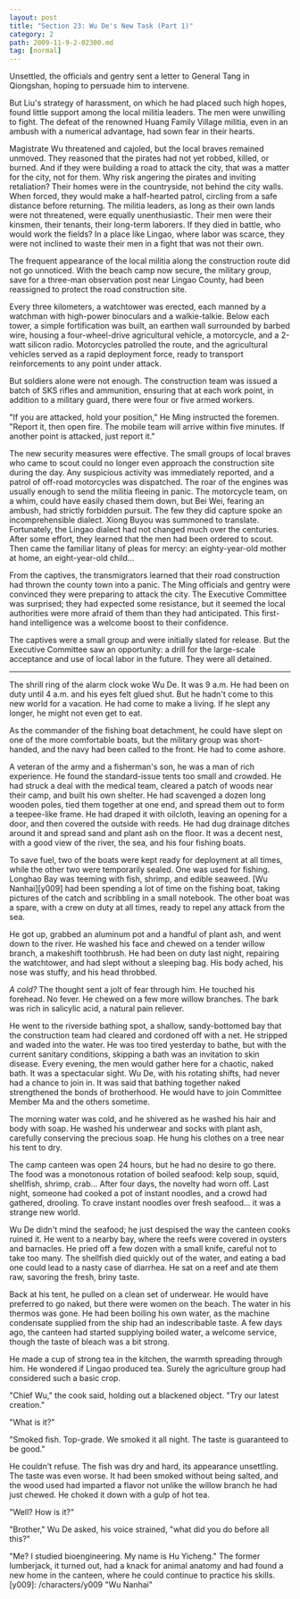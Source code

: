 ```yaml
---
layout: post
title: "Section 23: Wu De's New Task (Part 1)"
category: 2
path: 2009-11-9-2-02300.md
tag: [normal]
---
```


Unsettled, the officials and gentry sent a letter to General Tang in Qiongshan, hoping to persuade him to intervene.

But Liu's strategy of harassment, on which he had placed such high hopes, found little support among the local militia leaders. The men were unwilling to fight. The defeat of the renowned Huang Family Village militia, even in an ambush with a numerical advantage, had sown fear in their hearts.

Magistrate Wu threatened and cajoled, but the local braves remained unmoved. They reasoned that the pirates had not yet robbed, killed, or burned. And if they were building a road to attack the city, that was a matter for the city, not for them. Why risk angering the pirates and inviting retaliation? Their homes were in the countryside, not behind the city walls. When forced, they would make a half-hearted patrol, circling from a safe distance before returning. The militia leaders, as long as their own lands were not threatened, were equally unenthusiastic. Their men were their kinsmen, their tenants, their long-term laborers. If they died in battle, who would work the fields? In a place like Lingao, where labor was scarce, they were not inclined to waste their men in a fight that was not their own.

The frequent appearance of the local militia along the construction route did not go unnoticed. With the beach camp now secure, the military group, save for a three-man observation post near Lingao County, had been reassigned to protect the road construction site.

Every three kilometers, a watchtower was erected, each manned by a watchman with high-power binoculars and a walkie-talkie. Below each tower, a simple fortification was built, an earthen wall surrounded by barbed wire, housing a four-wheel-drive agricultural vehicle, a motorcycle, and a 2-watt silicon radio. Motorcycles patrolled the route, and the agricultural vehicles served as a rapid deployment force, ready to transport reinforcements to any point under attack.

But soldiers alone were not enough. The construction team was issued a batch of SKS rifles and ammunition, ensuring that at each work point, in addition to a military guard, there were four or five armed workers.

"If you are attacked, hold your position," He Ming instructed the foremen. "Report it, then open fire. The mobile team will arrive within five minutes. If another point is attacked, just report it."

The new security measures were effective. The small groups of local braves who came to scout could no longer even approach the construction site during the day. Any suspicious activity was immediately reported, and a patrol of off-road motorcycles was dispatched. The roar of the engines was usually enough to send the militia fleeing in panic. The motorcycle team, on a whim, could have easily chased them down, but Bei Wei, fearing an ambush, had strictly forbidden pursuit. The few they did capture spoke an incomprehensible dialect. Xiong Buyou was summoned to translate. Fortunately, the Lingao dialect had not changed much over the centuries. After some effort, they learned that the men had been ordered to scout. Then came the familiar litany of pleas for mercy: an eighty-year-old mother at home, an eight-year-old child...

From the captives, the transmigrators learned that their road construction had thrown the county town into a panic. The Ming officials and gentry were convinced they were preparing to attack the city. The Executive Committee was surprised; they had expected some resistance, but it seemed the local authorities were more afraid of them than they had anticipated. This first-hand intelligence was a welcome boost to their confidence.

The captives were a small group and were initially slated for release. But the Executive Committee saw an opportunity: a drill for the large-scale acceptance and use of local labor in the future. They were all detained.

***

The shrill ring of the alarm clock woke Wu De. It was 9 a.m. He had been on duty until 4 a.m. and his eyes felt glued shut. But he hadn't come to this new world for a vacation. He had come to make a living. If he slept any longer, he might not even get to eat.

As the commander of the fishing boat detachment, he could have slept on one of the more comfortable boats, but the military group was short-handed, and the navy had been called to the front. He had to come ashore.

A veteran of the army and a fisherman's son, he was a man of rich experience. He found the standard-issue tents too small and crowded. He had struck a deal with the medical team, cleared a patch of woods near their camp, and built his own shelter. He had scavenged a dozen long wooden poles, tied them together at one end, and spread them out to form a teepee-like frame. He had draped it with oilcloth, leaving an opening for a door, and then covered the outside with reeds. He had dug drainage ditches around it and spread sand and plant ash on the floor. It was a decent nest, with a good view of the river, the sea, and his four fishing boats.

To save fuel, two of the boats were kept ready for deployment at all times, while the other two were temporarily sealed. One was used for fishing. Longhao Bay was teeming with fish, shrimp, and edible seaweed. [Wu Nanhai][y009] had been spending a lot of time on the fishing boat, taking pictures of the catch and scribbling in a small notebook. The other boat was a spare, with a crew on duty at all times, ready to repel any attack from the sea.

He got up, grabbed an aluminum pot and a handful of plant ash, and went down to the river. He washed his face and chewed on a tender willow branch, a makeshift toothbrush. He had been on duty last night, repairing the watchtower, and had slept without a sleeping bag. His body ached, his nose was stuffy, and his head throbbed.

*A cold?* The thought sent a jolt of fear through him. He touched his forehead. No fever. He chewed on a few more willow branches. The bark was rich in salicylic acid, a natural pain reliever.

He went to the riverside bathing spot, a shallow, sandy-bottomed bay that the construction team had cleared and cordoned off with a net. He stripped and waded into the water. He was too tired yesterday to bathe, but with the current sanitary conditions, skipping a bath was an invitation to skin disease. Every evening, the men would gather here for a chaotic, naked bath. It was a spectacular sight. Wu De, with his rotating shifts, had never had a chance to join in. It was said that bathing together naked strengthened the bonds of brotherhood. He would have to join Committee Member Ma and the others sometime.

The morning water was cold, and he shivered as he washed his hair and body with soap. He washed his underwear and socks with plant ash, carefully conserving the precious soap. He hung his clothes on a tree near his tent to dry.

The camp canteen was open 24 hours, but he had no desire to go there. The food was a monotonous rotation of boiled seafood: kelp soup, squid, shellfish, shrimp, crab... After four days, the novelty had worn off. Last night, someone had cooked a pot of instant noodles, and a crowd had gathered, drooling. To crave instant noodles over fresh seafood... it was a strange new world.

Wu De didn't mind the seafood; he just despised the way the canteen cooks ruined it. He went to a nearby bay, where the reefs were covered in oysters and barnacles. He pried off a few dozen with a small knife, careful not to take too many. The shellfish died quickly out of the water, and eating a bad one could lead to a nasty case of diarrhea. He sat on a reef and ate them raw, savoring the fresh, briny taste.

Back at his tent, he pulled on a clean set of underwear. He would have preferred to go naked, but there were women on the beach. The water in his thermos was gone. He had been boiling his own water, as the machine condensate supplied from the ship had an indescribable taste. A few days ago, the canteen had started supplying boiled water, a welcome service, though the taste of bleach was a bit strong.

He made a cup of strong tea in the kitchen, the warmth spreading through him. He wondered if Lingao produced tea. Surely the agriculture group had considered such a basic crop.

"Chief Wu," the cook said, holding out a blackened object. "Try our latest creation."

"What is it?"

"Smoked fish. Top-grade. We smoked it all night. The taste is guaranteed to be good."

He couldn't refuse. The fish was dry and hard, its appearance unsettling. The taste was even worse. It had been smoked without being salted, and the wood used had imparted a flavor not unlike the willow branch he had just chewed. He choked it down with a gulp of hot tea.

"Well? How is it?"

"Brother," Wu De asked, his voice strained, "what did you do before all this?"

"Me? I studied bioengineering. My name is Hu Yicheng." The former lumberjack, it turned out, had a knack for animal anatomy and had found a new home in the canteen, where he could continue to practice his skills.
[y009]: /characters/y009 "Wu Nanhai"